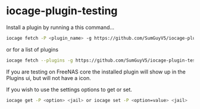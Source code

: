 # iocage-plugin-testing

Install a plugin by running a this command...

```sh
iocage fetch -P <plugin_name> -g https://github.com/SumGuyV5/iocage-plugin-testing.git --update
```
or for a list of plugins
```sh
iocage fetch --plugins -g https://github.com/SumGuyV5/iocage-plugin-testing.git --update
```

If you are testing on FreeNAS core the installed plugin will show up in the Plugins ui, but will not have a icon.

If you wish to use the settings options to get or set.

```sh
iocage get -P <option> <jail> or iocage set -P <option=value> <jail>
```
